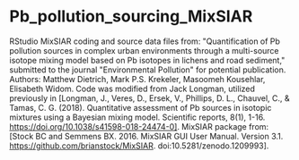 # Pb_pollution_sourcing_MixSIAR
RStudio MixSIAR coding and source data files from: "Quantification of Pb pollution sources in complex urban environments through a multi-source isotope mixing model based on Pb isotopes in lichens and road sediment," submitted to the journal "Environmental Pollution" for potential publication. Authors: Matthew Dietrich, Mark P.S. Krekeler, Masoomeh Kousehlar, Elisabeth Widom. Code was modified from Jack Longman, utilized previously in [Longman, J., Veres, D., Ersek, V., Phillips, D. L., Chauvel, C., & Tamas, C. G. (2018). Quantitative assessment of Pb sources in isotopic mixtures using a Bayesian mixing model. Scientific reports, 8(1), 1-16. https://doi.org/10.1038/s41598-018-24474-0]. MixSIAR package from: [Stock BC and Semmens BX. 2016. MixSIAR GUI User Manual. Version 3.1. https://github.com/brianstock/MixSIAR. doi:10.5281/zenodo.1209993].
